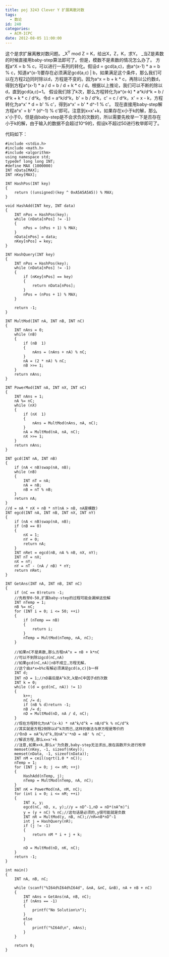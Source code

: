 ```yaml
---
title: poj 3243 Clever Y 扩展离散对数
tags:
  - 数论
id: 240
categories:
  - ACM-ICPC
date: 2012-08-05 11:00:00
---
```


这个是求扩展离散对数问题。_X<sup>Y</sup> mod Z = K，给出X，Z，K，求Y。
_当Z是素数的时候直接用baby-step算法即可了。但是，模数不是素数的情况怎么办了。
方程a^X = b % c，可以进行一系列的转化。假设d = gcd(a,c)，由a^(x-1)  * a = b % c，知道a^(x-1)要存在必须满足gcd(a,c) | b，如果满足这个条件，那么我们可以在方程2边同时除以d，方程是不变的。因为a^x = b + k * c，再除以公约数d，得到方程a^(x-1) * a / d = b / d + k * c / d。根据以上推论，我们可以不断的除以d，直到gcd(a,c)=1。
假设我们除了k次，那么方程转化为a^(x-k) * a^k/d^k = b / d^k + k * c / d^k。令d = a^k/d^k，b' = b / d^k，c' = c / d^k，x' = x - k，方程转化为a^x' * d = b' % c'，得到a^x' = b' * d^-1 % c'。
现在直接用baby-step解方程a^x' = b' * (d^-1) % c'即可。注意到x=x'+k，如果存在x小于k的解，那么x'小于0，但是由baby-step是不会求负的次数的，所以需要先枚举一下是否存在小于k的解，由于输入的数据不会超过10^9的，假设k不超过50进行枚举即可了。

代码如下：
``` stylus
#include <stdio.h>
#include <math.h>
#include <algorithm>
using namespace std;
typedef long long INT;
#define MAX (1000000)
INT nData[MAX];
INT nKey[MAX];

INT HashPos(INT key)
{
    return ((unsigned)(key ^ 0xA5A5A5A5)) % MAX;
}

void HashAdd(INT key, INT data)
{
    INT nPos = HashPos(key);
    while (nData[nPos] != -1)
    {
        nPos = (nPos + 1) % MAX;
    }
    nData[nPos] = data;
    nKey[nPos] = key;
}

INT HashQuery(INT key)
{
    INT nPos = HashPos(key);
    while (nData[nPos] != -1)
    {
        if (nKey[nPos] == key)
        {
            return nData[nPos];
        }
        nPos = (nPos + 1) % MAX;
    }

    return -1;
}

INT MultMod(INT nA, INT nB, INT nC)
{
    INT nAns = 0;
    while (nB)
    {
        if (nB  1)
        {
            nAns = (nAns + nA) % nC;
        }
        nA = (2 * nA) % nC;
        nB >>= 1;
    }
    return nAns;
}

INT PowerMod(INT nA, INT nX, INT nC)
{
    INT nAns = 1;
    nA %= nC;
    while (nX)
    {
        if (nX  1)
        {
            nAns = MultMod(nAns, nA, nC); 
        }
        nA = MultMod(nA, nA, nC);
        nX >>= 1;
    }
    return nAns;
}

INT gcd(INT nA, INT nB)
{
    if (nA < nB)swap(nA, nB);
    while (nB)
    {
        INT nT = nA;
        nA = nB;
        nB = nT % nB;
    }
    return nA;
}
//d = nA * nX + nB * nY(nA > nB, nA是模数)
INT egcd(INT nA, INT nB, INT nX, INT nY)
{
    if (nA < nB)swap(nA, nB);
    if (nB == 0)
    {
        nX = 1;
        nY = 0;
        return nA;
    }
    INT nRet = egcd(nB, nA % nB, nX, nY);
    INT nT = nX;
    nX = nY;
    nY = nT - (nA / nB) * nY;
    return nRet;
}

INT GetAns(INT nA, INT nB, INT nC)
{
    if (nC == 0)return -1;
    //先枚举0-50,扩展baby-step的过程可能会漏掉这些解
    INT nTemp = 1;
    nB %= nC;
    for (INT i = 0; i <= 50; ++i)
    {
        if (nTemp == nB)
        {
            return i;
        }
        nTemp = MultMod(nTemp, nA, nC);
    }

    //如果nC不是素数,那么方程nA^x = nB + k*nC
    //可以不到除以gcd(nC,nA)
    //如果gcd(nC,nA)|nB不成立,方程无解，
    //这个由a*x=b%c有解必须满足gcd(a,c)|b一样
    INT d;
    INT nD = 1;//nD最后是A^k次,k是nC中因子d的次数
    INT k = 0;
    while ((d = gcd(nC, nA)) != 1)
    {
        k++;
        nC /= d;
        if (nB % d)return -1;
        nB /= d;
        nD = MultMod(nD, nA / d, nC);
    }
    //现在方程转化为nA^(x-k) * nA^k/d^k = nB/d^k % nC/d^k
    //其实就是方程2侧除以d^k次而已,这样的做法与原方程是等价的
    //令nD = nA^k/d^k,则nA^x'*nD = nB' % nC',
    //解该方程,那么x=x'+k
    //注意,如果x<k,那么x'为负数,baby-step无法求出,故在函数开头进行枚举
    memset(nKey, -1, sizeof(nKey));
    memset(nData, -1, sizeof(nData));
    INT nM = ceil(sqrt(1.0 * nC));
    nTemp = 1;
    for (INT j = 0; j <= nM; ++j)
    {
        HashAdd(nTemp, j);
        nTemp = MultMod(nTemp, nA, nC);
    }
    INT nK = PowerMod(nA, nM, nC);
    for (int i = 0; i <= nM; ++i)
    {
        INT x, y;
        egcd(nC, nD, x, y);//y = nD^-1,nD = nD*(nA^m)^i
        y = (y + nC) % nC;//这句话是必须的,y很可能就是负数
        INT nR = MultMod(y, nB, nC);//nR=nB*nD^-1
        int j = HashQuery(nR);
        if (j != -1)
        {
            return nM * i + j + k;
        }

        nD = MultMod(nD, nK, nC);
    }
    return -1;
}

int main()
{
    INT nA, nB, nC;

    while (scanf("%I64d%I64d%I64d", &nA, &nC, &nB), nA + nB + nC)
    {
        INT nAns = GetAns(nA, nB, nC);
        if (nAns == -1)
        {
            printf("No Solution\n");
        }
        else
        {
            printf("%I64d\n", nAns);
        }
    }

    return 0;
}
```